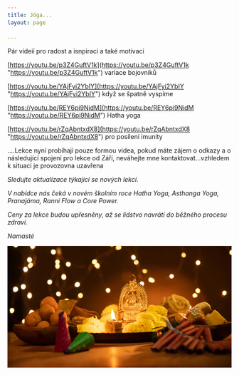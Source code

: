 ```yaml
---
title: Jóga...
layout: page

---
```

Pár videií pro radost a isnpiraci a také motivaci

[https://youtu.be/p3Z4GuftV1k](https://youtu.be/p3Z4GuftV1k "https://youtu.be/p3Z4GuftV1k") variace bojovníků

[https://youtu.be/YAjFyi2YbIY](https://youtu.be/YAjFyi2YbIY "https://youtu.be/YAjFyi2YbIY") když se špatně vyspíme

[https://youtu.be/REY6pi9NidM](https://youtu.be/REY6pi9NidM "https://youtu.be/REY6pi9NidM") Hatha yoga

[https://youtu.be/rZqAbntxdX8](https://youtu.be/rZqAbntxdX8 "https://youtu.be/rZqAbntxdX8") pro posílení imunity

....Lekce nyní probíhají pouze formou videa, pokud máte zájem o odkazy a o následující spojení pro lekce od Září, neváhejte mne kontaktovat...vzhledem k situaci je provozovna uzavřena

_Sledujte aktualizace týkající se nových lekcí._

_V nabídce nás čeká v novém školním roce Hatha Yoga, Asthanga Yoga, Pranajáma, Ranní Flow a Core Power._

_Ceny za lekce budou upřesněny, až se lidstvo navrátí do běžného procesu zdraví._

_Namasté_

![](/uploads/diwaliposterimage-1.webp)